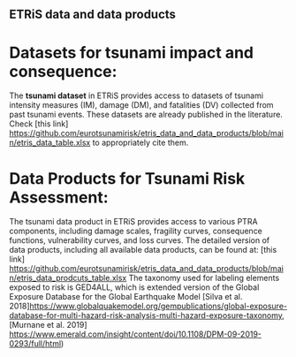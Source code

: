 ## ETRiS data and data products

# Datasets for tsunami impact and consequence:
The **tsunami dataset** in ETRiS provides access to datasets of tsunami intensity measures (IM), damage (DM), and fatalities (DV) collected from past tsunami events. These datasets are already published in the literature.
Check [this link] https://github.com/eurotsunamirisk/etris_data_and_data_products/blob/main/etris_data_table.xlsx to appropriately cite them.

# Data Products for Tsunami Risk Assessment:
The tsunami data product in ETRiS provides access to various PTRA components, including damage scales, fragility curves, consequence functions, vulnerability curves, and loss curves. The detailed version of data products, including all available data products, can be found at: [this link] https://github.com/eurotsunamirisk/etris_data_and_data_products/blob/main/etris_data_prodcuts_table.xlsx 
The taxonomy used for labeling elements exposed to risk is GED4ALL, which is extended version of the Global Exposure Database for the Global Earthquake Model [Silva et al. 2018]https://www.globalquakemodel.org/gempublications/global-exposure-database-for-multi-hazard-risk-analysis-multi-hazard-exposure-taxonomy, [Murnane et al. 2019] https://www.emerald.com/insight/content/doi/10.1108/DPM-09-2019-0293/full/html) 
